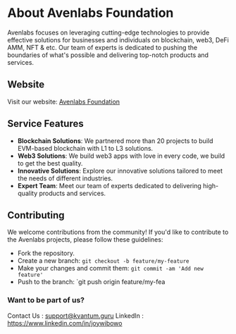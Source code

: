 # About Avenlabs Foundation

Avenlabs focuses on leveraging cutting-edge technologies to provide effective solutions for businesses and individuals on blockchain, web3, DeFi AMM, NFT & etc. Our team of experts is dedicated to pushing the boundaries of what's possible and delivering top-notch products and services.

## Website

Visit our website: [Avenlabs Foundation](https://avenlabs.kvantum.guru/)

## Service Features

- **Blockchain Solutions**: We partnered more than 20 projects to build EVM-based blockchain with L1 to L3 solutions.
- **Web3 Solutions**: We build web3 apps with love in every code, we build to get the best quality.
- **Innovative Solutions**: Explore our innovative solutions tailored to meet the needs of different industries.
- **Expert Team**: Meet our team of experts dedicated to delivering high-quality products and services.

## Contributing

We welcome contributions from the community! If you'd like to contribute to the Avenlabs projects, please follow these guidelines:

- Fork the repository.
- Create a new branch: `git checkout -b feature/my-feature`
- Make your changes and commit them: `git commit -am 'Add new feature'`
- Push to the branch: `git push origin feature/my-fea

### Want to be part of us? 

Contact Us : support@kvantum.guru
LinkedIn : https://www.linkedin.com/in/joywibowo
